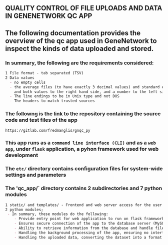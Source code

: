 ## QUALITY CONTROL OF FILE UPLOADS AND DATA IN GENENETWORK QC APP 

## The following documentation provides the overview of the qc app used in GeneNetwork to inspect the kinds of data uploaded and stored. 

### In summary, the following are the requirements considered:
```markdown 
1 File format - tab separated (TSV) 
2 Data values
  - no empty cells
  - the average files (to have exactly 3 decimal values) and standard error files (to have three to six decimal values),
    and both values to the right hand side, and a number to the left side of the dot
  - The line endings to be in Unix type and not DOS
  - The headers to match trusted sources
```
### The followng is the link to the repository containing the source code and test files of the app 
` https://gitlab.com/fredmanglis/gnqc_py `
### This app runs as a `command line interface (CLI)` and as a `web app`, under `flask` application, a pyhon framework used for web development 

### The `etc/` directory contains configuration files for system-wide settings and parameters 

### The 'qc_app/` directory contains 2 subdirectories and 7 python modules 
```markdown
1 static/ and templates/ - Frontend and web server access for the user (user - client architecture), / {js and css}
2 python modules;
 - In summary, these modules do the following:
    - Provide entry point for web application to run on flask framework (_init_.py)
    - Ensures secure connection of the app to the database server (MySQL) and Redis server by providing right access to them (check_connection.py, db_utils.py)
    - Ability to retrieve information from the database and handle file uploads to the qc app via flask (dbinsert.py, entry.py)
    - Handling the background processing of the app, ensuring no interference with program execution (jobs.py)
    - Handling the uploaded data, converting the dataset into a format that can be manipulated by the app, (such as to inpect the synthax and the necessary quality checks required) (parsing.py)
```

### 
